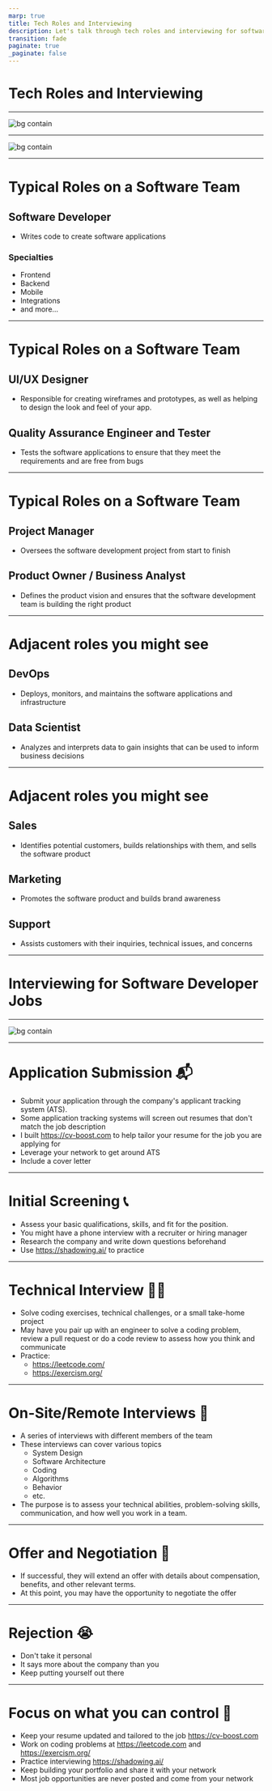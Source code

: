 ```yaml
---
marp: true
title: Tech Roles and Interviewing
description: Let's talk through tech roles and interviewing for software jobs 
transition: fade
paginate: true
_paginate: false
---
```


# Tech Roles and Interviewing

---

<!-- Most common roles (so far) -->


<!-- - Software Developer
- Consultancy/Engagement
- Data Scientist / Business Analyst
- Project Manager
- Sales
- Customer Support -->

![bg contain](./assets/placements.png)

---

<!-- Employer partners (so far) -->

<!-- 
- SAP
- John Deere
 -->

![bg contain](./assets/partners.png)

---
# Typical Roles on a Software Team

## Software Developer
- Writes code to create software applications

### Specialties
- Frontend
- Backend
- Mobile
- Integrations
- and more...

---

# Typical Roles on a Software Team

## UI/UX Designer
- Responsible for creating wireframes and prototypes, as well as helping to design the look and feel of your app.

## Quality Assurance Engineer and Tester
- Tests the software applications to ensure that they meet the requirements and are free from bugs


---

# Typical Roles on a Software Team

## Project Manager
- Oversees the software development project from start to finish

## Product Owner / Business Analyst
- Defines the product vision and ensures that the software development team is building the right product

---
# Adjacent roles you might see

## DevOps
- Deploys, monitors, and maintains the software applications and infrastructure

## Data Scientist
- Analyzes and interprets data to gain insights that can be used to inform business decisions

---

# Adjacent roles you might see

## Sales
- Identifies potential customers, builds relationships with them, and sells the software product

## Marketing
- Promotes the software product and builds brand awareness

## Support
- Assists customers with their inquiries, technical issues, and concerns

---
# Interviewing for Software Developer Jobs

---

![bg contain](./assets/t-shaped-skills.webp)

---

# Application Submission 📬
- Submit your application through the company's applicant tracking system (ATS).
- Some application tracking systems will screen out resumes that don't match the job description
- I built https://cv-boost.com to help tailor your resume for the job you are applying for
- Leverage your network to get around ATS
- Include a cover letter

---

# Initial Screening 📞
- Assess your basic qualifications, skills, and fit for the position.
- You might have a phone interview with a recruiter or hiring manager
- Research the company and write down questions beforehand
- Use https://shadowing.ai/ to practice

<!-- this could be a coffee or lunch (especially when from your network)  -->

---

# Technical Interview 🧑‍💻
- Solve coding exercises, technical challenges, or a small take-home project 
- May have you pair up with an engineer to solve a coding problem, review a pull request or do a code review to assess how you think and communicate
- Practice:
    - https://leetcode.com/
    - https://exercism.org/

<!-- Algorithms, Data structures, Architecture, Problem-solving -->
---

# On-Site/Remote Interviews 🎤
- A series of interviews with different members of the team
- These interviews can cover various topics
    - System Design
    - Software Architecture
    - Coding
    - Algorithms
    - Behavior
    - etc.
- The purpose is to assess your technical abilities, problem-solving skills, communication, and how well you work in a team.

---

# Offer and Negotiation 🤑
- If successful, they will extend an offer with details about compensation, benefits, and other relevant terms.
- At this point, you may have the opportunity to negotiate the offer 

---

# Rejection 😭
- Don't take it personal
- It says more about the company than you
- Keep putting yourself out there

---

# Focus on what you can control 🙌
- Keep your resume updated and tailored to the job https://cv-boost.com
- Work on coding problems at https://leetcode.com and https://exercism.org/
- Practice interviewing https://shadowing.ai/
- Keep building your portfolio and share it with your network
- Most job opportunities are never posted and come from your network
